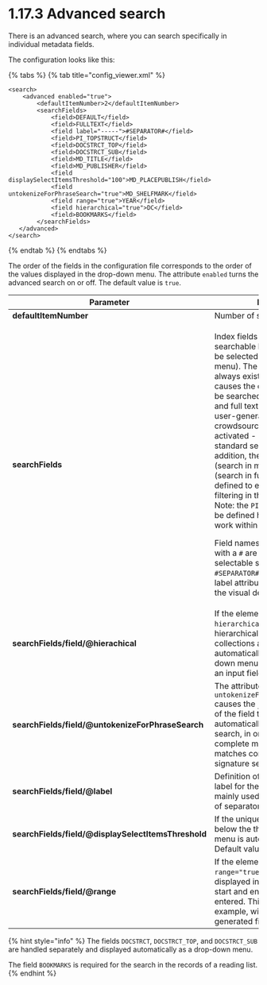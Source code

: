 # 1.17.3 Advanced search

There is an advanced search, where you can search specifically in individual metadata fields.

The configuration looks like this:

{% tabs %}
{% tab title="config_viewer.xml" %}
```markup
<search>
    <advanced enabled="true">
        <defaultItemNumber>2</defaultItemNumber>
        <searchFields>
            <field>DEFAULT</field>
            <field>FULLTEXT</field>
            <field label="-----">#SEPARATOR#</field>
            <field>PI_TOPSTRUCT</field>
            <field>DOCSTRCT_TOP</field>
            <field>DOCSTRCT_SUB</field>
            <field>MD_TITLE</field>
            <field>MD_PUBLISHER</field>
            <field displaySelectItemsThreshold="100">MD_PLACEPUBLISH</field>
            <field untokenizeForPhraseSearch="true">MD_SHELFMARK</field>
            <field range="true">YEAR</field>
            <field hierarchical="true">DC</field>
            <field>BOOKMARKS</field>
        </searchFields>
   </advanced>
</search>
```
{% endtab %}
{% endtabs %}

The order of the fields in the configuration file corresponds to the order of the values displayed in the drop-down menu. The attribute `enabled` turns the advanced search on or off. The default value is `true`.

| **Parameter**                                       | Description                                                                                                                                                                                                                                                                                                                                                                                                                                                                                                                                                                                                                                                                                                                                                                                                                                                                                                                          |
| --------------------------------------------------- | ------------------------------------------------------------------------------------------------------------------------------------------------------------------------------------------------------------------------------------------------------------------------------------------------------------------------------------------------------------------------------------------------------------------------------------------------------------------------------------------------------------------------------------------------------------------------------------------------------------------------------------------------------------------------------------------------------------------------------------------------------------------------------------------------------------------------------------------------------------------------------------------------------------------------------------ |
| **defaultItemNumber**                               | Number of search fields displayed                                                                                                                                                                                                                                                                                                                                                                                                                                                                                                                                                                                                                                                                                                                                                                                                                                                                                                    |
| **searchFields**                                    | <p>Index fields that should be searchable by the user (these can be selected from the drop-down menu). The selection <code>All fields</code> always exists. This selection causes the corresponding term to be searched through all metadata and full text fields (and also in user-generated content, if crowdsourcing module is activated - analogous to the standard search "in all data". In addition, the fields <code>DEFAULT</code> (search in metadata) and <code>FULLTEXT</code> (search in full texts) can be defined to enable corresponding filtering in the advanced search. Note: the <code>PI_TOPSTRUCT</code> field must be defined here for the search to work within a record.</p><p>Field names beginning and ending with a <code>#</code> are treated as non-selectable separators (e.g. <code>#SEPARATOR#</code>). In this case, the label attribute should be used for the visual design of the separator.</p> |
| **searchFields/field/@hierachical**                 | If the element has the attribute `hierarchical="true"`, a hierarchically sorted list of the collections available in the index is automatically displayed as a drop-down menu in this line instead of an input field.                                                                                                                                                                                                                                                                                                                                                                                                                                                                                                                                                                                                                                                                                                                |
| **searchFields/field/@untokenizeForPhraseSearch**   | The attribute `untokenizeForPhraseSearch="true"` causes the `_UNTOKENIZED` version of the field to be used automatically for the phrase search, in order to allow only complete matches and no matches contained (e.g. for a signature search).                                                                                                                                                                                                                                                                                                                                                                                                                                                                                                                                                                                                                                                                                      |
| **searchFields/field/@label**                       | Definition of an alternative display label for the search field. This is mainly used for the visual design of separators.                                                                                                                                                                                                                                                                                                                                                                                                                                                                                                                                                                                                                                                                                                                                                                                                            |
| **searchFields/field/@displaySelectItemsThreshold** | If the unique number of values is below the threshold, a drop-down menu is automatically offered. Default value is `10`                                                                                                                                                                                                                                                                                                                                                                                                                                                                                                                                                                                                                                                                                                                                                                                                              |
| **searchFields/field/@range**                       | If the element has the attribute `range="true"`, two input fields are displayed in the line in which a start and end value can be entered. This is useful, for example, with the automatically generated field `YEAR`.                                                                                                                                                                                                                                                                                                                                                                                                                                                                                                                                                                                                                                                                                                               |

{% hint style="info" %}
The fields `DOCSTRCT`, `DOCSTRCT_TOP`, and `DOCSTRCT_SUB` are handled separately and displayed automatically as a drop-down menu.

The field `BOOKMARKS` is required for the search in the records of a reading list.
{% endhint %}
